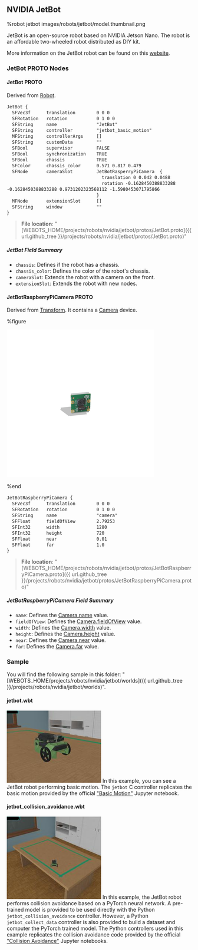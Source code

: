 ## NVIDIA JetBot

%robot jetbot images/robots/jetbot/model.thumbnail.png

JetBot is an open-source robot based on NVIDIA Jetson Nano.
The robot is an affordable two-wheeled robot distributed as DIY kit.

More information on the JetBot robot can be found on this [website](https://jetbot.org/v0.4.3/).

### JetBot PROTO Nodes

#### JetBot PROTO

Derived from [Robot](../reference/robot.md).

```
JetBot {
  SFVec3f      translation        0 0 0
  SFRotation   rotation           0 1 0 0
  SFString     name               "JetBot"
  SFString     controller         "jetbot_basic_motion"
  MFString     controllerArgs     []
  SFString     customData         ""
  SFBool       supervisor         FALSE
  SFBool       synchronization    TRUE
  SFBool       chassis            TRUE
  SFColor      chassis_color      0.571 0.817 0.479
  SFNode       cameraSlot         JetBotRasperryPiCamera  {
                                    translation 0 0.042 0.0488
                                    rotation -0.1628450388833288 -0.1628450388833288 0.9731202323568112 -1.5980453071795866
                                  }
  MFNode       extensionSlot      []
  SFString     window             ""
}
```

> **File location**: "[WEBOTS\_HOME/projects/robots/nvidia/jetbot/protos/JetBot.proto]({{ url.github_tree }}/projects/robots/nvidia/jetbot/protos/JetBot.proto)"

##### JetBot Field Summary

- `chassis`: Defines if the robot has a chassis.
- `chassis_color`:  Defines the color of the robot's chassis.
- `cameraSlot`:  Extends the robot with a camera on the front.
- `extensionSlot`: Extends the robot with new nodes.

#### JetBotRaspberryPiCamera PROTO

Derived from [Transform](../reference/transform.md).
It contains a [Camera](../reference/camera.md) device.

%figure

![JetBotRaspberryPiCamera.png](images/robots/jetbot/JetBotRaspberryPiCamera.thumbnail.png)

%end

```
JetBotRaspberryPiCamera {
  SFVec3f      translation        0 0 0
  SFRotation   rotation           0 1 0 0
  SFString     name               "camera"
  SFFloat      fieldOfView        2.79253
  SFInt32      width              1280
  SFInt32      height             720
  SFFloat      near               0.01
  SFFloat      far                1.0
}
```

> **File location**: "[WEBOTS\_HOME/projects/robots/nvidia/jetbot/protos/JetBotRaspberryPiCamera.proto]({{ url.github_tree }}/projects/robots/nvidia/jetbot/protos/JetBotRaspberryPiCamera.proto)"

##### JetBotRaspberryPiCamera Field Summary

- `name`: Defines the [Camera.name](../reference/camera.md) value.
- `fieldOfView`:  Defines the [Camera.fieldOfView](../reference/camera.md) value.
- `width`: Defines the [Camera.width](../reference/camera.md) value.
- `height`: Defines the [Camera.height](../reference/camera.md) value.
- `near`: Defines the [Camera.near](../reference/camera.md) value.
- `far`: Defines the [Camera.far](../reference/camera.md) value.

### Sample

You will find the following sample in this folder: "[WEBOTS\_HOME/projects/robots/nvidia/jetbot/worlds]({{ url.github_tree }}/projects/robots/nvidia/jetbot/worlds)".

#### jetbot.wbt

![jetbot.wbt.png](images/robots/jetbot/jetbot.wbt.thumbnail.jpg) In this example, you can see a JetBot robot performing basic motion.
The `jetbot` C controller replicates the basic motion provided by the official ["Basic Motion"](https://github.com/NVIDIA-AI-IOT/jetbot/blob/master/notebooks/basic_motion/basic_motion.ipynb) Jupyter notebook.


#### jetbot\_collision\_avoidance.wbt

![jetbot_collision_avoidance.wbt.png](images/robots/jetbot/jetbot_collision_avoidance.wbt.thumbnail.jpg) In this example, the JetBot robot performs collision avoidance based on a PyTorch neural network.
A pre-trained model is provided to be used directly with the Python `jetbot_collision_avoidance` controller.
However, a Python `jetbot_collect_data` controller is also provided to build a dataset and computer the PyTorch trained model.
The Python controllers used in this example replicates the collision avoidance code provided by the official ["Collision Avoidance"](https://github.com/NVIDIA-AI-IOT/jetbot/tree/master/notebooks/collision_avoidance) Jupyter notebooks.
